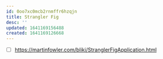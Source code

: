 ```yaml
---
id: 0oo7xc0mcb2rnmffr6hzqjn
title: Strangler Fig
desc: ''
updated: 1641169156488
created: 1641169126668
---
```



- [ ] <https://martinfowler.com/bliki/StranglerFigApplication.html>
